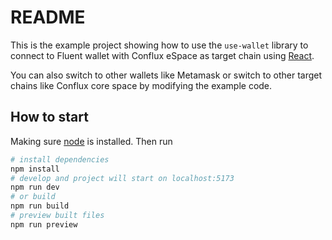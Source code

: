 # README

This is the example project showing how to use the `use-wallet` library to connect to Fluent wallet with Conflux eSpace as target chain using [React](https://react.dev/).

You can also switch to other wallets like Metamask or switch to other target chains like Conflux core space by modifying the example code.

## How to start

Making sure [node](https://nodejs.org/en) is installed. Then run

```sh
# install dependencies
npm install
# develop and project will start on localhost:5173
npm run dev
# or build
npm run build
# preview built files
npm run preview
```
